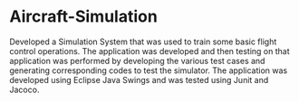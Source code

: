 # Aircraft-Simulation
Developed a Simulation System that was used to train some basic flight control operations. The application was developed and then testing on that application was performed by developing the various test cases and generating corresponding codes to test the simulator. The application was developed using Eclipse Java Swings and was tested using Junit and Jacoco.
